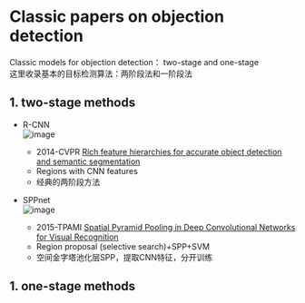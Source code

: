 # Classic papers on objection detection
Classic models for objection detection： two-stage and one-stage  
这里收录基本的目标检测算法：两阶段法和一阶段法

## 1. two-stage methods
* R-CNN  
  ![image](https://github.com/JiachenKuang/Industrail_objection_detection/blob/master/image/paper/Objection%20detection%20backbones/R-CNN.png)
  * 2014-CVPR [Rich feature hierarchies for accurate object detection and semantic segmentation](https://openaccess.thecvf.com/content_cvpr_2014/papers/Girshick_Rich_Feature_Hierarchies_2014_CVPR_paper.pdf)
  * Regions with CNN features
  * 经典的两阶段方法
      
* SPPnet  
  ![image](https://github.com/JiachenKuang/Industrail_objection_detection/blob/master/image/paper/Objection%20detection%20backbones/SPPnet.png)
  * 2015-TPAMI [Spatial Pyramid Pooling in Deep Convolutional Networks for Visual Recognition](https://link.springer.com/content/pdf/10.1007/978-3-319-10578-9_23.pdf)
  * Region proposal (selective search)+SPP+SVM
  * 空间金字塔池化层SPP，提取CNN特征，分开训练

## 1. one-stage methods
